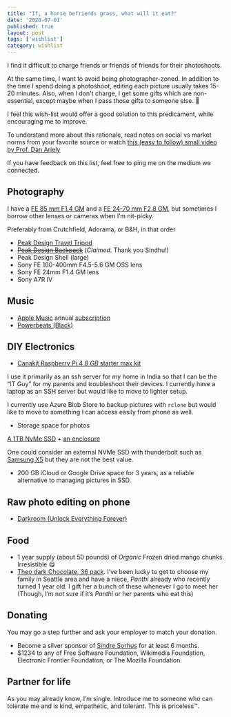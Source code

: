 ```yaml
---
title: "If, a horse befriends grass, what will it eat?"
date: '2020-07-01'
published: true
layout: post
tags: ['wishlist']
category: wishlist
---
```


I find it difficult to charge friends or friends of friends for their photoshoots.

At the same time, I want to avoid being photographer-zoned. In addition to the time I spend doing a photoshoot, editing each picture usually takes 15-20 minutes. Also, when I don't charge, I get some gifts which are non-essential, except maybe when I pass those gifts to someone else. 🤷

I feel this wish-list would offer a good solution to this predicament, while encouraging me to improve. 

To understand more about this rationale, read notes on social vs market norms from your favorite source or watch [this (easy to follow) small video by Prof. Dan Ariely](https://m.youtube.com/watch?v=cVwFZEW3z3g)

If you have feedback on this list, feel free to ping me on the medium we connected. 



##  Photography

I have a [FE 85 mm F1.4 GM](https://www.sony.com/electronics/camera-lenses/sel85f14gm) and a [FE 24-70 mm F2.8 GM](https://www.sony.com/electronics/camera-lenses/sel2470gm/), but sometimes I borrow other lenses or cameras when I’m nit-picky.



Preferably from Crutchfield, Adorama, or B&H, in that order



- [Peak Design Travel Tripod](https://www.peakdesign.com/products/travel-tripod)
- [~~Peak Design Backpack~~](https://www.peakdesign.com/products/everyday-backpack?variant=29743300804652) (*Claimed*. Thank you Sindhu!)
- Peak Design Shell (large)
- Sony FE 100-400mm F4.5-5.6 GM OSS lens
- Sony FE 24mm F1.4 GM lens
- Sony A7R IV

##  Music

- [Apple Music](https://www.apple.com/apple-music/) annual [subscription](https://support.apple.com/en-us/HT201783#send_credit)
- [Powerbeats (Black)](https://www.beatsbydre.com/earphones/powerbeats/add-to-cart)

##  DIY Electronics

- [Canakit Raspberry Pi 4 *8 GB* starter max kit](https://www.canakit.com/raspberry-pi-4-starter-max-kit.html)

I use it primarily as an ssh server for my home in India so that I can be the “IT Guy” for my parents and troubleshoot their devices. I currently have a laptop as an SSH server but would like to move to lighter setup.



I currently use Azure Blob Store to backup pictures with `rclone` but would like to move to something I can access easily from phone as well.

- Storage space for photos

[A 1TB NvMe SSD](https://www.amazon.com/dp/B07K1J3C23) + [an enclosure](https://www.amazon.com/s?k=nvme+m.2+enclosure&ref=is_s)

One could consider an external NVMe SSD with thunderbolt such as [Samsung X5](https://www.samsung.com/semiconductor/minisite/ssd/product/portable/x5/) but they are not the best value.

- 200 GB iCloud or Google Drive space for 3 years, as a reliable alternative to managing pictures in SSD.

## 

## Raw photo editing on phone

- [Darkroom (Unlock Everything Forever)](https://apps.apple.com/us/app/darkroom-photo-video-editor/id953286746)

##  Food

- 1 year supply (about 50 pounds) of *Organic* Frozen dried mango chunks. Irresistible 😋
- [Theo dark Chocolate, 36 pack](https://theochocolate.com/pure-85/). I’ve been lucky to get to choose my family in Seattle area and have a niece, *Panthi* already who recently turned 1 year old. I gift her a bunch of these whenever I go to meet her (Though, I’m not sure if it’s *Panthi* or her parents who eat this)

##  Donating

You may go a step further and ask your employer to match your donation.

- Become a silver sponsor of [Sindre Sorhus](https://sindresorhus.com/thanks) for at least 6 months.
- $1234 to any of Free Software Foundation, Wikimedia Foundation, Electronic Frontier Foundation, or The Mozilla Foundation.

##  Partner for life

As you may already know, I’m single. Introduce me to someone who can tolerate me and is kind, empathetic, and tolerant. This is priceless™.